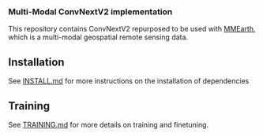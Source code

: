 ### Multi-Modal ConvNextV2 implementation
This repository contains ConvNextV2 repurposed to be used with [MMEarth](https://github.com/vishalned/MMEarth-data), which is a multi-modal geospatial remote sensing data. 

## Installation
See [INSTALL.md](https://github.com/vishalned/MMEarth-train/blob/main/TRAINING.md) for more instructions on the installation of dependencies


## Training 
See [TRAINING.md](https://github.com/vishalned/MMEarth-train/blob/main/TRAINING.md) for more details on training and finetuning. 

